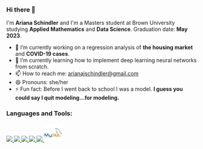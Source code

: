 ### Hi there 👋
I'm **Ariana Schindler** and I'm a Masters student at Brown University studying **Applied Mathematics** and **Data Science**. Graduation date: **May 2023**.

- 🔭 I’m currently working on a regression analysis of **the housing market** and **COVID-19 cases**.
- 🌱 I’m currently learning how to implement deep learning neural networks from scratch.
- 📫 How to reach me: arianajschindler@gmail.com
- 😄 Pronouns: she/her
- ⚡ Fun fact: Before I went back to school I was a model. **I guess you could say I quit modeling...for modeling.**

### Languages and Tools:
<p align="left">
  <a href="https://www.python.org" target="_blank"> <img src="https://img.icons8.com/color/48/000000/python.png"/> </a>
  <a href="https://www.rstudio.com" target="_blank"> <img src="https://img.icons8.com/external-becris-flat-becris/48/000000/external-r-data-science-becris-flat-becris.png"/> </a>
  <a href="https://www.mathworks.com/products/matlab.html" target="_blank"> <img src="https://img.icons8.com/fluency/48/000000/matlab.png"/> </a>
  <a href="https://www.tableau.com/" target="_blank"> <img src="https://img.icons8.com/ios/48/000000/tableau-software.png"/> </a>
  <a href="https://www.atlassian.com/software/jira" target="_blank"> <img src="https://img.icons8.com/color/48/000000/jira.png"/>
  </a>
 <a href="https://www.mysql.com/" target="_blank" rel="noreferrer"> <img src="https://raw.githubusercontent.com/devicons/devicon/master/icons/mysql/mysql-original-wordmark.svg" alt="mysql" width="48" height="48"/> </a> </p>
